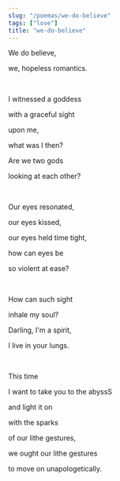 ```yaml
---
slug: "/poemas/we-do-believe"
tags: ["love"]
title: "we-do-believe"
---
```

We do believe,

we, hopeless romantics.

&nbsp;

I witnessed a goddess

with a graceful sight

upon me,

what was I then?

Are we two gods

looking at each other?

&nbsp;

Our eyes resonated,

our eyes kissed,

our eyes held time tight,

how can eyes be

so violent at ease?

&nbsp;

How can such sight

inhale my soul?

Darling, I'm a spirit,

I live in your lungs.

&nbsp;

This time

I want to take you to the abyssS

and light it on

with the sparks

of our lithe gestures,

we ought our lithe gestures

to move on unapologetically.